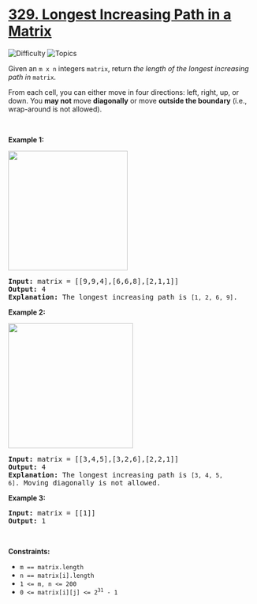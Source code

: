 # [329. Longest Increasing Path in a Matrix](https://leetcode.com/problems/longest-increasing-path-in-a-matrix)

![Difficulty](https://img.shields.io/badge/Difficulty-Hard-blue.svg) ![Topics](https://img.shields.io/badge/Topics-Array,%20Dynamic%20Programming,%20Depth%20First%20Search,%20Breadth%20First%20Search,%20Graph,%20Topological%20Sort,%20Memoization,%20Matrix-orange.svg)
<br/>

<p>Given an <code>m x n</code> integers <code>matrix</code>, return <em>the length of the longest increasing path in </em><code>matrix</code>.</p>

<p>From each cell, you can either move in four directions: left, right, up, or down. You <strong>may not</strong> move <strong>diagonally</strong> or move <strong>outside the boundary</strong> (i.e., wrap-around is not allowed).</p>

<p>&nbsp;</p>
<p><strong class="example">Example 1:</strong></p>
<img alt="" src="https://assets.leetcode.com/uploads/2021/01/05/grid1.jpg" style="width: 242px; height: 242px;" />
<pre>
<strong>Input:</strong> matrix = [[9,9,4],[6,6,8],[2,1,1]]
<strong>Output:</strong> 4
<strong>Explanation:</strong> The longest increasing path is <code>[1, 2, 6, 9]</code>.
</pre>

<p><strong class="example">Example 2:</strong></p>
<img alt="" src="https://assets.leetcode.com/uploads/2021/01/27/tmp-grid.jpg" style="width: 253px; height: 253px;" />
<pre>
<strong>Input:</strong> matrix = [[3,4,5],[3,2,6],[2,2,1]]
<strong>Output:</strong> 4
<strong>Explanation: </strong>The longest increasing path is <code>[3, 4, 5, 6]</code>. Moving diagonally is not allowed.
</pre>

<p><strong class="example">Example 3:</strong></p>

<pre>
<strong>Input:</strong> matrix = [[1]]
<strong>Output:</strong> 1
</pre>

<p>&nbsp;</p>
<p><strong>Constraints:</strong></p>

<ul>
	<li><code>m == matrix.length</code></li>
	<li><code>n == matrix[i].length</code></li>
	<li><code>1 &lt;= m, n &lt;= 200</code></li>
	<li><code>0 &lt;= matrix[i][j] &lt;= 2<sup>31</sup> - 1</code></li>
</ul>

